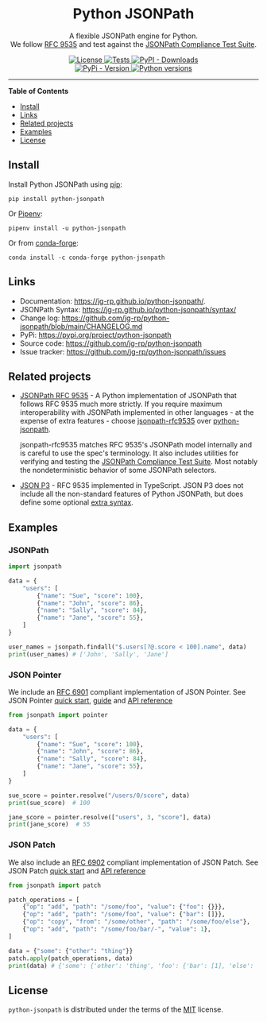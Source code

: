 <h1 align="center">Python JSONPath</h1>

<p align="center">
A flexible JSONPath engine for Python.
<br>
We follow <a href="https://datatracker.ietf.org/doc/html/rfc9535">RFC 9535</a> and test against the <a href="https://github.com/jsonpath-standard/jsonpath-compliance-test-suite">JSONPath Compliance Test Suite</a>.
</p>

<p align="center">
  <a href="https://github.com/jg-rp/python-jsonpath/blob/main/LICENSE.txt">
    <img src="https://img.shields.io/pypi/l/python-jsonpath?style=flat-square" alt="License">
  </a>
  <a href="https://github.com/jg-rp/python-jsonpath/actions">
    <img src="https://img.shields.io/github/actions/workflow/status/jg-rp/python-jsonpath/tests.yaml?branch=main&label=tests&style=flat-square" alt="Tests">
  </a>
  <a href="https://pypi.org/project/python-jsonpath">
    <img alt="PyPI - Downloads" src="https://img.shields.io/pypi/dm/python-jsonpath?style=flat-square">
  </a>
  <br>
  <a href="https://pypi.org/project/python-jsonpath">
    <img src="https://img.shields.io/pypi/v/python-jsonpath.svg?style=flat-square" alt="PyPi - Version">
  </a>
  <a href="https://pypi.org/project/python-jsonpath">
    <img src="https://img.shields.io/pypi/pyversions/python-jsonpath.svg?style=flat-square" alt="Python versions">
  </a>
</p>

---

**Table of Contents**

- [Install](#install)
- [Links](#links)
- [Related projects](#related-projects)
- [Examples](#examples)
- [License](#license)

## Install

Install Python JSONPath using [pip](https://pip.pypa.io/en/stable/getting-started/):

```
pip install python-jsonpath
```

Or [Pipenv](https://pipenv.pypa.io/en/latest/):

```
pipenv install -u python-jsonpath
```

Or from [conda-forge](https://anaconda.org/conda-forge/python-jsonpath):

```
conda install -c conda-forge python-jsonpath
```

## Links

- Documentation: https://jg-rp.github.io/python-jsonpath/.
- JSONPath Syntax: https://jg-rp.github.io/python-jsonpath/syntax/
- Change log: https://github.com/jg-rp/python-jsonpath/blob/main/CHANGELOG.md
- PyPi: https://pypi.org/project/python-jsonpath
- Source code: https://github.com/jg-rp/python-jsonpath
- Issue tracker: https://github.com/jg-rp/python-jsonpath/issues

## Related projects

- [JSONPath RFC 9535](https://github.com/jg-rp/python-jsonpath-rfc9535) - A Python implementation of JSONPath that follows RFC 9535 much more strictly. If you require maximum interoperability with JSONPath implemented in other languages - at the expense of extra features - choose [jsonpath-rfc9535](https://pypi.org/project/jsonpath-rfc9535/) over [python-jsonpath](https://pypi.org/project/python-jsonpath/).

  jsonpath-rfc9535 matches RFC 9535's JSONPath model internally and is careful to use the spec's terminology. It also includes utilities for verifying and testing the [JSONPath Compliance Test Suite](https://github.com/jsonpath-standard/jsonpath-compliance-test-suite). Most notably the nondeterministic behavior of some JSONPath selectors.

- [JSON P3](https://github.com/jg-rp/json-p3) - RFC 9535 implemented in TypeScript. JSON P3 does not include all the non-standard features of Python JSONPath, but does define some optional [extra syntax](https://jg-rp.github.io/json-p3/guides/jsonpath-extra).

## Examples

### JSONPath

```python
import jsonpath

data = {
    "users": [
        {"name": "Sue", "score": 100},
        {"name": "John", "score": 86},
        {"name": "Sally", "score": 84},
        {"name": "Jane", "score": 55},
    ]
}

user_names = jsonpath.findall("$.users[?@.score < 100].name", data)
print(user_names) # ['John', 'Sally', 'Jane']
```

### JSON Pointer

We include an [RFC 6901](https://datatracker.ietf.org/doc/html/rfc6901) compliant implementation of JSON Pointer. See JSON Pointer [quick start](https://jg-rp.github.io/python-jsonpath/quickstart/#pointerresolvepointer-data), [guide](https://jg-rp.github.io/python-jsonpath/pointers/) and [API reference](https://jg-rp.github.io/python-jsonpath/api/#jsonpath.JSONPointer)

```python
from jsonpath import pointer

data = {
    "users": [
        {"name": "Sue", "score": 100},
        {"name": "John", "score": 86},
        {"name": "Sally", "score": 84},
        {"name": "Jane", "score": 55},
    ]
}

sue_score = pointer.resolve("/users/0/score", data)
print(sue_score)  # 100

jane_score = pointer.resolve(["users", 3, "score"], data)
print(jane_score)  # 55
```

### JSON Patch

We also include an [RFC 6902](https://datatracker.ietf.org/doc/html/rfc6902) compliant implementation of JSON Patch. See JSON Patch [quick start](https://jg-rp.github.io/python-jsonpath/quickstart/#patchapplypatch-data) and [API reference](https://jg-rp.github.io/python-jsonpath/api/#jsonpath.JSONPatch)

```python
from jsonpath import patch

patch_operations = [
    {"op": "add", "path": "/some/foo", "value": {"foo": {}}},
    {"op": "add", "path": "/some/foo", "value": {"bar": []}},
    {"op": "copy", "from": "/some/other", "path": "/some/foo/else"},
    {"op": "add", "path": "/some/foo/bar/-", "value": 1},
]

data = {"some": {"other": "thing"}}
patch.apply(patch_operations, data)
print(data) # {'some': {'other': 'thing', 'foo': {'bar': [1], 'else': 'thing'}}}

```

## License

`python-jsonpath` is distributed under the terms of the [MIT](https://spdx.org/licenses/MIT.html) license.
